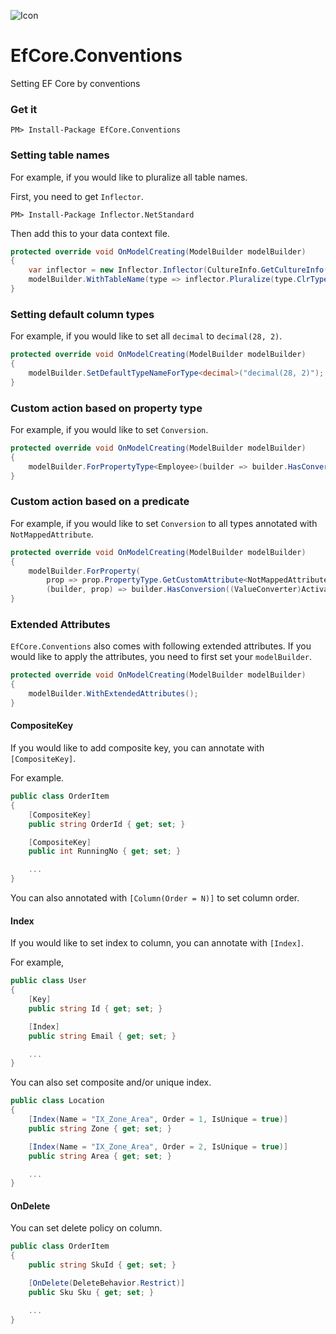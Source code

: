 ![Icon](https://user-images.githubusercontent.com/5763993/64020551-18804500-cb5c-11e9-9259-7300faf6dc93.png)

# EfCore.Conventions
Setting EF Core by conventions

### Get it
```
PM> Install-Package EfCore.Conventions
```

### Setting table names
For example, if you would like to pluralize all table names.

First, you need to get `Inflector`.
```
PM> Install-Package Inflector.NetStandard
```

Then add this to your data context file.
```csharp
protected override void OnModelCreating(ModelBuilder modelBuilder)
{
    var inflector = new Inflector.Inflector(CultureInfo.GetCultureInfo("en-US"));
    modelBuilder.WithTableName(type => inflector.Pluralize(type.ClrType.Name));
}
```

### Setting default column types
For example, if you would like to set all `decimal` to `decimal(28, 2)`.

```csharp
protected override void OnModelCreating(ModelBuilder modelBuilder)
{
    modelBuilder.SetDefaultTypeNameForType<decimal>("decimal(28, 2)");
}
```

### Custom action based on property type
For example, if you would like to set `Conversion`.

```csharp
protected override void OnModelCreating(ModelBuilder modelBuilder)
{
    modelBuilder.ForPropertyType<Employee>(builder => builder.HasConversion(new JsonConverter<Employee>()));
}
```

### Custom action based on a predicate
For example, if you would like to set `Conversion` to all types annotated with `NotMappedAttribute`.

```csharp
protected override void OnModelCreating(ModelBuilder modelBuilder)
{
    modelBuilder.ForProperty(
        prop => prop.PropertyType.GetCustomAttribute<NotMappedAttribute>() != null,
        (builder, prop) => builder.HasConversion((ValueConverter)Activator.CreateInstance(typeof(JsonConverter<>).MakeGenericType(prop.PropertyType))));
}
```

### Extended Attributes

`EfCore.Conventions` also comes with following extended attributes. If you would like to apply the attributes, you need to first set your `modelBuilder`.

```csharp
protected override void OnModelCreating(ModelBuilder modelBuilder)
{
    modelBuilder.WithExtendedAttributes();
}
```

#### CompositeKey

If you would like to add composite key, you can annotate with `[CompositeKey]`.

For example.

```csharp
public class OrderItem
{
    [CompositeKey]
    public string OrderId { get; set; }

    [CompositeKey]
    public int RunningNo { get; set; }

    ...
}
```

You can also annotated with `[Column(Order = N)]` to set column order.

#### Index

If you would like to set index to column, you can annotate with `[Index]`.

For example,
```csharp
public class User
{
    [Key]
    public string Id { get; set; }

    [Index]
    public string Email { get; set; }

    ...
}
```

You can also set composite and/or unique index.

```csharp
public class Location
{
    [Index(Name = "IX_Zone_Area", Order = 1, IsUnique = true)]
    public string Zone { get; set; }

    [Index(Name = "IX_Zone_Area", Order = 2, IsUnique = true)]
    public string Area { get; set; }

    ...
}
```

#### OnDelete

You can set delete policy on column.

```csharp
public class OrderItem
{
    public string SkuId { get; set; }

    [OnDelete(DeleteBehavior.Restrict)]
    public Sku Sku { get; set; }

    ...
}
```
